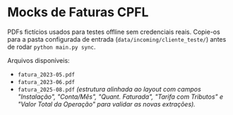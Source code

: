 # Mocks de Faturas CPFL

PDFs fictícios usados para testes offline sem credenciais reais. Copie-os para a pasta configurada de entrada (`data/incoming/cliente_teste/`) antes de rodar `python main.py sync`.

Arquivos disponíveis:

- `fatura_2023-05.pdf`
- `fatura_2023-06.pdf`
- `fatura_2025-08.pdf` *(estrutura alinhada ao layout com campos "Instalação", "Conta/Mês", "Quant. Faturada", "Tarifa com Tributos" e "Valor Total da Operação" para validar as novas extrações).* 
